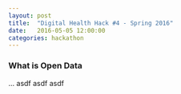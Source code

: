 ```yaml
---
layout: post
title:  "Digital Health Hack #4 - Spring 2016"
date:   2016-05-05 12:00:00
categories: hackathon
---
```


### What is Open Data

...
asdf
asdf
asdf